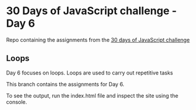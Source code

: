 # 30 Days of JavaScript challenge - Day 6

Repo containing the assignments from the [30 days of JavaScript challenge](https://github.com/Asabeneh/30-Days-Of-JavaScript/blob/master/06_Day_Loops/06_day_loops.md)

## Loops

Day 6 focuses on loops. Loops are used to carry out repetitive tasks

This branch contains the assignments for Day 6.

To see the output, run the index.html file and inspect the site using the console.
